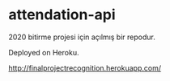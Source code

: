 # attendation-api
2020 bitirme projesi için açılmış bir repodur.

Deployed on Heroku.

http://finalprojectrecognition.herokuapp.com/
